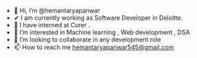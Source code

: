 - 👋 Hi, I’m @hemantaryapanwar 
- ✔ I am currently working as Software Developer in Deloitte.
- 🛜 I have interned at Curer .
- 👀 I’m interested in Machine learning , Web development , DSA 
- 💞️ I’m looking to collaborate in any development role 
- 📫 How to reach me hemantaryapanwar545@gmail.com

<!---
hemantaryapanwar/hemantaryapanwar is a ✨ special ✨ repository because its `README.md` (this file) appears on your GitHub profile.
You can click the Preview link to take a look at your changes.
--->
